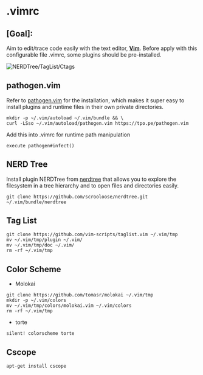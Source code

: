 # .vimrc
## **[Goal]:**
Aim to edit/trace code easily with the text editor, **[Vim](http://www.vim.org/, "http://www.vim.org/")**. Before apply with this configurable file .vimrc, some plugins should be pre-installed.

![NERDTree/TagList/Ctags](./application.png)

## pathogen.vim
Refer to [pathogen.vim](https://github.com/tpope/vim-pathogen "https://github.com/tpope/vim-pathogen") for the installation, which makes it super easy to install plugins and runtime files in their own private directories.
```
mkdir -p ~/.vim/autoload ~/.vim/bundle && \
curl -LSso ~/.vim/autoload/pathogen.vim https://tpo.pe/pathogen.vim
```

Add this into .vimrc for runtime path manipulation
```
execute pathogen#infect()
```

## NERD Tree
Install plugin NERDTree from [nerdtree](https://github.com/scrooloose/nerdtree, "https://github.com/scrooloose/nerdtree") that allows you to explore the filesystem in a tree hierarchy and to open files and directories easily.
```
git clone https://github.com/scrooloose/nerdtree.git ~/.vim/bundle/nerdtree
```

## Tag List
```
git clone https://github.com/vim-scripts/taglist.vim ~/.vim/tmp
mv ~/.vim/tmp/plugin ~/.vim/
mv ~/.vim/tmp/doc ~/.vim/
rm -rf ~/.vim/tmp
```

## Color Scheme

* Molokai
```
git clone https://github.com/tomasr/molokai ~/.vim/tmp
mkdir -p ~/.vim/colors
mv ~/.vim/tmp/colors/molokai.vim ~/.vim/colors
rm -rf ~/.vim/tmp
```
* torte
```
silent! colorscheme torte
```

## Cscope
```
apt-get install cscope
```
